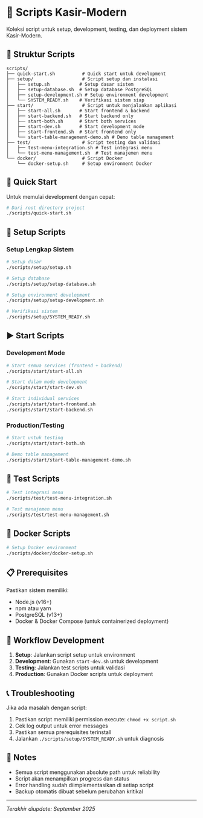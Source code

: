 # 🔧 Scripts Kasir-Modern

Koleksi script untuk setup, development, testing, dan deployment sistem Kasir-Modern.

## 📁 Struktur Scripts

```
scripts/
├── quick-start.sh          # Quick start untuk development
├── setup/                  # Script setup dan instalasi
│   ├── setup.sh           # Setup dasar sistem
│   ├── setup-database.sh  # Setup database PostgreSQL
│   ├── setup-development.sh # Setup environment development
│   └── SYSTEM_READY.sh    # Verifikasi sistem siap
├── start/                  # Script untuk menjalankan aplikasi
│   ├── start-all.sh       # Start frontend & backend
│   ├── start-backend.sh   # Start backend only
│   ├── start-both.sh      # Start both services
│   ├── start-dev.sh       # Start development mode
│   ├── start-frontend.sh  # Start frontend only
│   └── start-table-management-demo.sh # Demo table management
├── test/                   # Script testing dan validasi
│   ├── test-menu-integration.sh # Test integrasi menu
│   └── test-menu-management.sh  # Test manajemen menu
└── docker/                 # Script Docker
    └── docker-setup.sh     # Setup environment Docker
```

## 🚀 Quick Start

Untuk memulai development dengan cepat:

```bash
# Dari root directory project
./scripts/quick-start.sh
```

## 🔧 Setup Scripts

### Setup Lengkap Sistem
```bash
# Setup dasar
./scripts/setup/setup.sh

# Setup database
./scripts/setup/setup-database.sh

# Setup environment development
./scripts/setup/setup-development.sh

# Verifikasi sistem
./scripts/setup/SYSTEM_READY.sh
```

## ▶️ Start Scripts

### Development Mode
```bash
# Start semua services (frontend + backend)
./scripts/start/start-all.sh

# Start dalam mode development
./scripts/start/start-dev.sh

# Start individual services
./scripts/start/start-frontend.sh
./scripts/start/start-backend.sh
```

### Production/Testing
```bash
# Start untuk testing
./scripts/start/start-both.sh

# Demo table management
./scripts/start/start-table-management-demo.sh
```

## 🧪 Test Scripts

```bash
# Test integrasi menu
./scripts/test/test-menu-integration.sh

# Test manajemen menu
./scripts/test/test-menu-management.sh
```

## 🐳 Docker Scripts

```bash
# Setup Docker environment
./scripts/docker/docker-setup.sh
```

## 📋 Prerequisites

Pastikan sistem memiliki:
- Node.js (v16+)
- npm atau yarn
- PostgreSQL (v13+)
- Docker & Docker Compose (untuk containerized deployment)

## 🔄 Workflow Development

1. **Setup**: Jalankan script setup untuk environment
2. **Development**: Gunakan `start-dev.sh` untuk development
3. **Testing**: Jalankan test scripts untuk validasi
4. **Production**: Gunakan Docker scripts untuk deployment

## 📞 Troubleshooting

Jika ada masalah dengan script:
1. Pastikan script memiliki permission execute: `chmod +x script.sh`
2. Cek log output untuk error messages
3. Pastikan semua prerequisites terinstall
4. Jalankan `./scripts/setup/SYSTEM_READY.sh` untuk diagnosis

## 📝 Notes

- Semua script menggunakan absolute path untuk reliability
- Script akan menampilkan progress dan status
- Error handling sudah diimplementasikan di setiap script
- Backup otomatis dibuat sebelum perubahan kritikal

---

*Terakhir diupdate: September 2025*